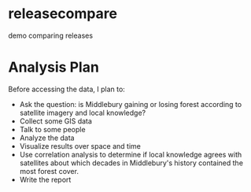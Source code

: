 # releasecompare
demo comparing releases

# Analysis Plan
Before accessing the data, I plan to:

- Ask the question: is Middlebury gaining or losing forest according to satellite imagery and local knowledge?
- Collect some GIS data
- Talk to some people
- Analyze the data
- Visualize results over space and time
- Use correlation analysis to determine if local knowledge agrees with satellites about which decades in Middlebury's history contained the most forest cover.
- Write the report
